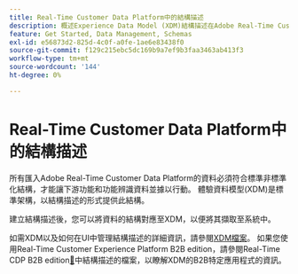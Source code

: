 ```yaml
---
title: Real-Time Customer Data Platform中的結構描述
description: 概述Experience Data Model (XDM)結構描述在Adobe Real-Time Customer Data Platform中的角色。
feature: Get Started, Data Management, Schemas
exl-id: e56873d2-825d-4c0f-a0fe-1ae6e83438f0
source-git-commit: f129c215ebc5dc169b9a7ef9b3faa3463ab413f3
workflow-type: tm+mt
source-wordcount: '144'
ht-degree: 0%

---
```


# Real-Time Customer Data Platform中的結構描述

所有匯入Adobe Real-Time Customer Data Platform的資料必須符合標準非標準化結構，才能讓下游功能和功能辨識資料並據以行動。 體驗資料模型(XDM)是標準架構，以結構描述的形式提供此結構。

建立結構描述後，您可以將資料的結構對應至XDM，以便將其擷取至系統中。

如需XDM以及如何在UI中管理結構描述的詳細資訊，請參閱[XDM檔案](../../xdm/home.md)。 如果您使用Real-Time Customer Experience Platform B2B edition，請參閱Real-Time CDP B2B edition[&#128279;](./b2b.md)中結構描述的檔案，以瞭解XDM的B2B特定應用程式的資訊。
